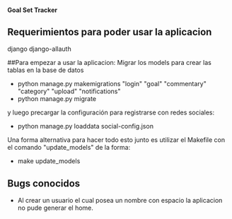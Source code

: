 #### Goal Set Tracker

## Requerimientos para poder usar la aplicacion

django
django-allauth


##Para empezar a usar la aplicacion:
Migrar los models para crear las tablas en la base de datos
- python manage.py makemigrations "login" "goal" "commentary" "category" "upload" "notifications"
- python manage.py migrate

y luego precargar la configuración para registrarse con redes sociales:
- python manage.py loaddata social-config.json

Una forma alternativa para hacer todo esto junto es utilizar el Makefile con el comando "update_models" de la forma:
- make update_models

## Bugs conocidos

- Al crear un usuario el cual posea un nombre con espacio la aplicacion no pude generar el home.
